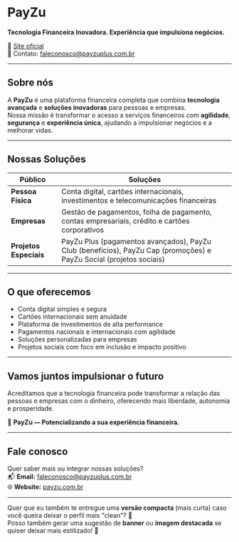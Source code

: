 # PayZu

**Tecnologia Financeira Inovadora. Experiência que impulsiona negócios.**

🔗 [Site oficial](http://payzu.com.br)  
📩 Contato: [faleconosco@payzuplus.com.br](mailto:faleconosco@payzuplus.com.br)

---

## Sobre nós

A **PayZu** é uma plataforma financeira completa que combina **tecnologia avançada** e **soluções inovadoras** para pessoas e empresas.  
Nossa missão é transformar o acesso a serviços financeiros com **agilidade**, **segurança** e **experiência única**, ajudando a impulsionar negócios e a melhorar vidas.

---

## Nossas Soluções

| Público               | Soluções                                                      |
|------------------------|----------------------------------------------------------------|
| **Pessoa Física**      | Conta digital, cartões internacionais, investimentos e telecomunicações financeiras |
| **Empresas**           | Gestão de pagamentos, folha de pagamento, contas empresariais, crédito e cartões corporativos |
| **Projetos Especiais** | PayZu Plus (pagamentos avançados), PayZu Club (benefícios), PayZu Cap (promoções) e PayZu Social (projetos sociais) |

---

## O que oferecemos

- Conta digital simples e segura
- Cartões internacionais sem anuidade
- Plataforma de investimentos de alta performance
- Pagamentos nacionais e internacionais com agilidade
- Soluções personalizadas para empresas
- Projetos sociais com foco em inclusão e impacto positivo

---

## Vamos juntos impulsionar o futuro

Acreditamos que a tecnologia financeira pode transformar a relação das pessoas e empresas com o dinheiro, oferecendo mais liberdade, autonomia e prosperidade.

🚀 **PayZu — Potencializando a sua experiência financeira.**

---

## Fale conosco

Quer saber mais ou integrar nossas soluções?  
📬 **Email:** [faleconosco@payzuplus.com.br](mailto:faleconosco@payzuplus.com.br)  
🌐 **Website:** [payzu.com.br](http://payzu.com.br)

---

Quer que eu também te entregue uma **versão compacta** (mais curta) caso você queira deixar o perfil mais "clean"? 🚀  
Posso também gerar uma sugestão de **banner** ou **imagem destacada** se quiser deixar mais estilizado! 🎨
